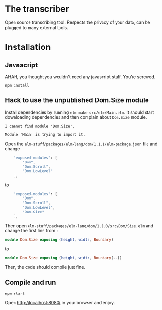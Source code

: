 # The transcriber

Open source transcribing tool. Respects the privacy of your data, can be plugged to many external tools.


# Installation

## Javascript

AHAH, you thought you wouldn't need any javascript stuff. You're screwed.

    npm install


## Hack to use the unpublished Dom.Size module

Install dependencies by running `elm make src/elm/Main.elm`. It should start downloading dependencies and then complain about `Dom.Size` module.

    I cannot find module 'Dom.Size'.

    Module 'Main' is trying to import it.

Open the `elm-stuff/packages/elm-lang/dom/1.1.1/elm-package.json` file and change

```elm
    "exposed-modules": [
        "Dom",
        "Dom.Scroll",
        "Dom.LowLevel"
    ],
```

to

```elm
    "exposed-modules": [
        "Dom",
        "Dom.Scroll",
        "Dom.LowLevel",
        "Dom.Size"
    ],
```

Then open `elm-stuff/packages/elm-lang/dom/1.1.0/src/Dom/Size.elm` and change the first line from :

```elm
module Dom.Size exposing (height, width, Boundary)
```

to

```elm
module Dom.Size exposing (height, width, Boundary(..))
```

Then, the code should compile just fine.

## Compile and run

    npm start

Open [http://localhost:8080/](http://localhost:8080/) in your browser and enjoy.

